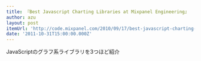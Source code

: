 ```yaml
---
title: 『Best Javascript Charting Libraries at Mixpanel Engineering』
author: azu
layout: post
itemUrl: 'http://code.mixpanel.com/2010/09/17/best-javascript-charting-libraries/'
date: '2011-10-31T15:00:00.000Z'
---
```

JavaScriptのグラフ系ライブラリを3つほど紹介
